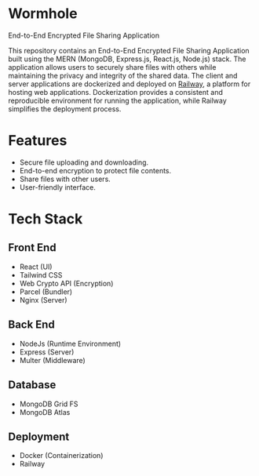# Wormhole
End-to-End Encrypted File Sharing Application

This repository contains an End-to-End Encrypted File Sharing Application built using the MERN (MongoDB, Express.js, React.js, Node.js) stack. The application allows users to securely share files with others while maintaining the privacy and integrity of the shared data.
The client and server applications are dockerized and deployed on [Railway](https://railway.app/), a platform for hosting web applications. Dockerization provides a consistent and reproducible environment for running the application, while Railway simplifies the deployment process.

# Features
- Secure file uploading and downloading.
- End-to-end encryption to protect file contents.
- Share files with other users.
- User-friendly interface.

# Tech Stack
## Front End
- React (UI)
- Tailwind CSS
- Web Crypto API (Encryption)
- Parcel (Bundler)
- Nginx (Server)

## Back End
- NodeJs (Runtime Environment)
- Express (Server)
- Multer (Middleware)

## Database
- MongoDB Grid FS
- MongoDB Atlas

## Deployment
- Docker (Containerization)
- Railway

